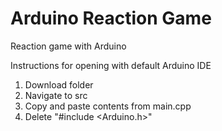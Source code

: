 # Arduino Reaction Game
Reaction game with Arduino

Instructions for opening with default Arduino IDE
1. Download folder
2. Navigate to src
3. Copy and paste contents from main.cpp
4. Delete "#include <Arduino.h>"
